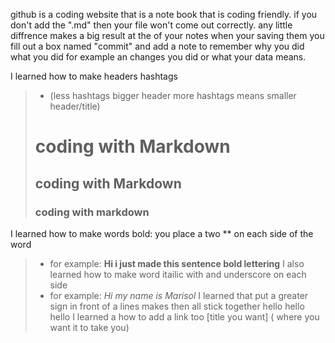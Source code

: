 github is a coding website that is a note book that is coding friendly.
if you don't add the ".md" then your file won't come out correctly. any little diffrence makes a big result 
at the of your notes when your saving them you fill out a box named "commit" and add a note to remember why you did what you did for example an changes you did or what your data means.

I learned how to make headers hashtags 
  > * (less hashtags bigger header more hashtags means smaller header/title)
># coding with Markdown
> ## coding with Markdown 
> ### coding with markdown
I learned how to make words bold: you place a two ** on each side of the word 
 > * for example: **Hi i just made this sentence bold lettering**
I also learned how to make word itailic with and underscore on each side 
 > * for example: _Hi my name is Marisol_
I learned that put a greater sign in front of a lines makes then all stick together
 > hello 
 > hello 
 > hello 
I learned a how to add a link too [title you want]  ( where you want it to take you) 
